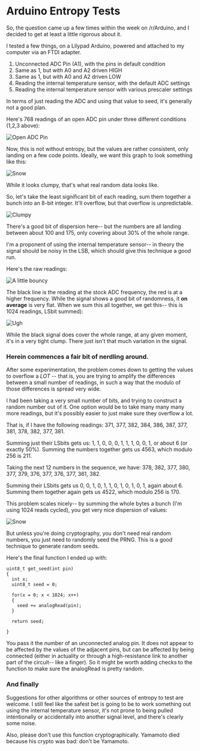 # Arduino Entropy Tests

So, the question came up a few times within the week on /r/Arduino, and I decided to get at least a little rigorous about it.

I tested a few things, on a Lilypad Arduino, powered and attached to my computer via an FTDI adapter.

1. Unconnected ADC Pin (A1), with the pins in default condition
2. Same as 1, but with A0 and A2 driven HIGH
3. Same as 1, but with A0 and A2 driven LOW
4. Reading the internal temperature sensor, with the default ADC settings
5. Reading the internal temperature sensor with various prescaler settings

In terms of just reading the ADC and using that value to seed, it's generally not a good plan.

Here's 768 readings of an open ADC pin under three different conditions (1,2,3 above):

![Open ADC Pin](http://imgur.com/VuRICgO.png)

Now, this is not without entropy, but the values are rather consistent, only landing on a few code points.   Ideally, we want this graph to look something like this:

![Snow](http://imgur.com/TIe4b1d.png)

While it looks clumpy, that's what real random data looks like.

So, let's take the least significant bit of each reading, sum them together a bunch into an 8-bit integer.  It'll overflow, but that overflow is unpredictable.   

![Clumpy](http://imgur.com/AHFNd3A.png)

There's a good bit of dispersion here-- but the numbers are all landing between about 100 and 175, only covering about 30% of the whole range.   

I'm a proponent of using the internal temperature sensor-- in theory the signal should be noisy in the LSB, which should give this technique a good run.

Here's the raw readings:

![A little bouncy](http://imgur.com/Sq62QTu.png)

The black line is the reading at the stock ADC frequency, the red is at a higher frequency.    While the signal shows a good bit of randomness, it **on average** is very flat.   When we sum this all together, we get this-- this is 1024 readings, LSbit summed):

![Ugh](http://imgur.com/Yhj3Oum.png)

While the black signal does cover the whole range, at any given moment, it's in a very tight clump.   There just isn't that much variation in the signal.  

### Herein commences a fair bit of nerdling around.

After some experimentation, the problem comes down to getting the values to overflow a *LOT* -- that is, you are trying to amplify the differences between a small number of readings, in such a way that the modulo of those differences is spread very wide.  

I had been taking a very small number of bits, and trying to construct a random number out of it.   One option would be to take many many many more readings, but it's possibly easier to just make sure they overflow a lot.   

That is, if I have the following readings: 371, 377, 382, 384, 386, 387, 377, 381, 378, 382, 377, 381.   

Summing just their LSbits gets us: 1, 1, 0, 0, 0, 1, 1, 1, 0, 0, 1, or about 6 (or exactly 50%).  Summing the numbers together gets us 4563, which modulo 256 is 211.   

Taking the next 12 numbers in the sequence, we have: 378, 382, 377, 380, 377, 379, 376, 377, 376, 377, 361, 382.

Summing their LSbits gets us 0, 0, 1, 0, 1, 1, 0, 1, 0, 1, 0, 1, again about 6. Summing them together again gets us 4522, which modulo 256 is 170.   

This problem scales nicely-- by summing the whole bytes a bunch (I'm using 1024 reads cycled), you get very nice dispersion of values:

![Snow](http://imgur.com/TIe4b1d.png)

But unless you're doing cryptography, you don't need real random numbers, you just need to randomly seed the PRNG.  This is a good technique to generate random seeds.

Here's the final function I ended up with:

    uint8_t get_seed(int pin)
    {
      int x;
      uint8_t seed = 0;

      for(x = 0; x < 1024; x++)
      {
        seed += analogRead(pin);
      }

      return seed;

    }

You pass it the number of an unconnected analog pin.    It does not appear to be affected by the values of the adjacent pins, but can be affected by being connected (either in actuality or through a high-resistance link to another part of the circuit-- like a finger).   So it might be worth adding checks to the function to make sure the analogRead is pretty random.

### And finally

Suggestions for other algorithms or other sources of entropy to test are welcome.  I still feel like the safest bet is going to be to work something out using the internal temperature sensor, it's not prone to being pulled intentionally or accidentally into another signal level, and there's clearly some noise.   

Also, please don't use this function cryptographically.   Yamamoto died because his crypto was bad: don't be Yamamoto.  

